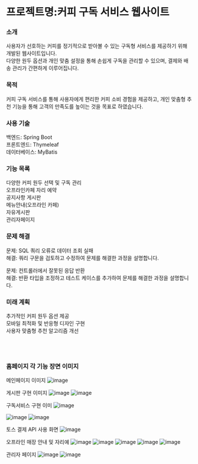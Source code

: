 

<h1> 프로젝트명:커피 구독 서비스 웹사이트 </h1>
<h3>소개</h3>
    사용자가 선호하는 커피를 정기적으로 받아볼 수 있는 구독형 서비스를 제공하기 위해 개발된 웹사이트입니다. <br>
    다양한 원두 옵션과 개인 맞춤 설정을 통해 손쉽게 구독을 관리할 수 있으며, 결제와 배송 관리가 간편하게 이루어집니다.<br>

<h3>목적</h3>
  커피 구독 서비스를 통해 사용자에게 편리한 커피 소비 경험을 제공하고, 개인 맞춤형 추천 기능을 통해 고객의 만족도를 높이는 것을 목표로 하였습니다.<br>

<h3>사용 기술</h3>
  백엔드: Spring Boot<br>
  프론트엔드: Thymeleaf<br>
  데이터베이스: MyBatis<br>
  
<h3>기능 목록</h3>
  다양한 커피 원두 선택 및 구독 관리<br>
  오프라인카페 자리 예약<br>
  공지사항 게시판<br>
  메뉴안내(오프라인 카페)<br>
  자유게시판<br>
  관리자페이지<br>

<h3>문제 해결</h3>
  문제: SQL 쿼리 오류로 데이터 조회 실패<br>
  해결: 쿼리 구문을 검토하고 수정하여 문제를 해결한 과정을 설명합니다.<br>

  문제: 컨트롤러에서 잘못된 응답 반환<br>
  해결: 반환 타입을 조정하고 테스트 케이스를 추가하여 문제를 해결한 과정을 설명합니다.<br>

<h3>미래 계획</h3>
  추가적인 커피 원두 옵션 제공<br>
  모바일 최적화 및 반응형 디자인 구현<br>
  사용자 맞춤형 추천 알고리즘 개선<br>
  <br>
  <br>
  <br>
<h3>홈페이지 각 기능 장면 이미지</h3>

메인페이지 이미지
![image](https://github.com/user-attachments/assets/d974c2c9-1c7f-4427-8778-6fe11e3481ea)

게시판 구현 이미지
![image](https://github.com/user-attachments/assets/bf5f03a7-91e8-4b30-a662-0ca8b749a7c5)
![image](https://github.com/user-attachments/assets/26f7a14e-e7bb-4478-9bfe-3e8cec61e01a)

구독서비스 구현 이미
![image](https://github.com/user-attachments/assets/556867a5-1eb6-4e23-8b7a-2f561d7a9563)

![image](https://github.com/user-attachments/assets/5be284a1-f97a-43a9-8589-6c49208398cf) 
![image](https://github.com/user-attachments/assets/842c8af5-2cb9-46e0-a1b1-bf18a9811759)

토스 결제 API 사용 화면
![image](https://github.com/user-attachments/assets/933d52de-16b8-4ac3-bab0-94238b543242)

오프라인 매장 안내 및 자리예
![image](https://github.com/user-attachments/assets/80aee281-a0ff-4774-81c1-c7448b34bc54)
![image](https://github.com/user-attachments/assets/a7d803d1-2eca-4327-9c47-5e16a5b65760)
![image](https://github.com/user-attachments/assets/d742ea1e-8cf8-43e6-a206-2d4249d5f8e2)
![image](https://github.com/user-attachments/assets/2cae3329-9958-48f7-a3d4-5d9a55b95971)
![image](https://github.com/user-attachments/assets/79f534ff-203d-490c-a583-aaadabf22cfa)

관리자 페이지
![image](https://github.com/user-attachments/assets/23448ea4-0301-489d-9a2c-23876f730164)
![image](https://github.com/user-attachments/assets/14705478-baf7-47da-abe8-fe77100a5a6e)




  





